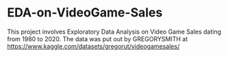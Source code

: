 # EDA-on-VideoGame-Sales
This project involves Exploratory Data Analysis on Video Game Sales dating from 1980 to 2020. The data was put out by GREGORYSMITH at https://www.kaggle.com/datasets/gregorut/videogamesales/
